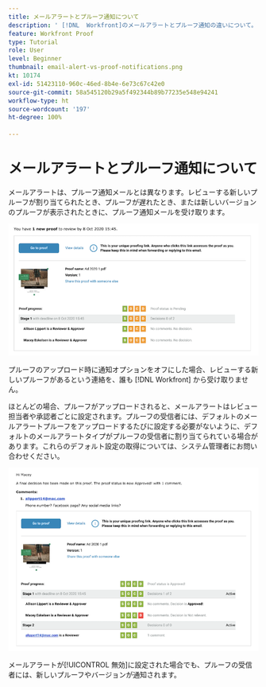 ```yaml
---
title: メールアラートとプルーフ通知について
description: ' [!DNL  Workfront]のメールアラートとプルーフ通知の違いについて。'
feature: Workfront Proof
type: Tutorial
role: User
level: Beginner
thumbnail: email-alert-vs-proof-notifications.png
kt: 10174
exl-id: 51423110-960c-46ed-8b4e-6e73c67c42e0
source-git-commit: 58a545120b29a5f492344b89b77235e548e94241
workflow-type: ht
source-wordcount: '197'
ht-degree: 100%

---
```


# メールアラートとプルーフ通知について

メールアラートは、プルーフ通知メールとは異なります。レビューする新しいプルーフが割り当てられたとき、プルーフが遅れたとき、または新しいバージョンのプルーフが表示されたときに、プルーフ通知メールを受け取ります。

![レビューする新しいプルーフがあることを示すプルーフ通知メールの画像。](assets/email-alert-1.png)

プルーフのアップロード時に通知オプションをオフにした場合、レビューする新しいプルーフがあるという連絡を、誰も [!DNL Workfront] から受け取りません。

ほとんどの場合、プルーフがアップロードされると、メールアラートはレビュー担当者や承認者ごとに設定されます。プルーフの受信者には、デフォルトのメールアラートプルーフをアップロードするたびに設定する必要がないように、デフォルトのメールアラートタイプがプルーフの受信者に割り当てられている場合があります。これらのデフォルト設定の取得については、システム管理者にお問い合わせください。

![プルーフに対する決定が下され、レビューするコメントがあることを示すメールアラートの画像。](assets/email-alert-2.png)

メールアラートが[!UICONTROL 無効]に設定された場合でも、プルーフの受信者には、新しいプルーフやバージョンが通知されます。

<!--
# Learn more
* New proof email
* Late proof email
-->
